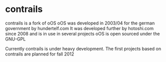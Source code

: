 contrails
=========

contrails is a fork of oOS 
oOS was developed in 2003/04 for the german government by hundertelf.com
It was developed further by hotoshi.com since 2008 and is in use in several projects
oOS is open sourced under the GNU-GPL

Currently contrails is under heavy development. 
The first projects based on contrails are planned for fall 2012 

